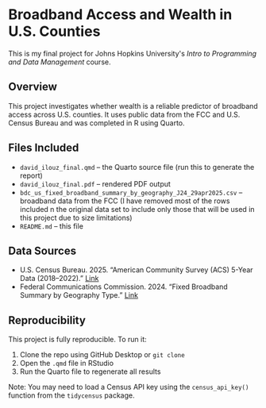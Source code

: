 # Broadband Access and Wealth in U.S. Counties

This is my final project for Johns Hopkins University's *Intro to Programming and Data Management* course.

## Overview

This project investigates whether wealth is a reliable predictor of broadband access across U.S. counties. It uses public data from the FCC and U.S. Census Bureau and was completed in R using Quarto.

## Files Included

- `david_ilouz_final.qmd` – the Quarto source file (run this to generate the report)
- `david_ilouz_final.pdf` – rendered PDF output
- `bdc_us_fixed_broadband_summary_by_geography_J24_29apr2025.csv` – broadband data from the FCC (I have removed most of the rows included n the original data set to include only those that will be used in this project due to size limitations)
- `README.md` – this file

## Data Sources

- U.S. Census Bureau. 2025. “American Community Survey (ACS) 5-Year Data (2018–2022).” [Link](https://www.census.gov/data/developers/data-sets/acs-5year.html)
- Federal Communications Commission. 2024. “Fixed Broadband Summary by Geography Type.” [Link](https://broadbandmap.fcc.gov/data-download/nationwide-data)

## Reproducibility

This project is fully reproducible. To run it:
1. Clone the repo using GitHub Desktop or `git clone`
2. Open the `.qmd` file in RStudio
3. Run the Quarto file to regenerate all results

Note: You may need to load a Census API key using the `census_api_key()` function from the `tidycensus` package.
